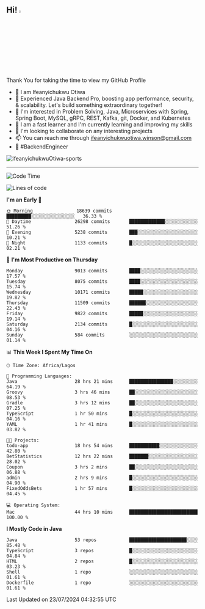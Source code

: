 <!-- BLOG-POST-LIST:START --><!-- BLOG-POST-LIST:END -->

## Hi! <img src="https://media.giphy.com/media/hvRJCLFzcasrR4ia7z/giphy.gif" width="4%"> 

Thank You for taking the time to view my GitHub Profile

- 👋 I am Ifeanyichukwu Otiwa
- 🚀 Experienced Java Backend Pro, boosting app performance, security, & scalability. Let's build something extraordinary together!
- 👀 I'm interested in Problem Solving, Java, Microservices with Spring, Spring Boot, MySQL, gRPC, REST, Kafka, git, Docker, and Kubernetes
- 🌱 I am a fast learner and I'm currently learning and improving my skills
- 💞️ I'm looking to collaborate on any interesting projects
- 📫 You can reach me through ifeanyichukwuotiwa.winson@gmail.com
- 🚀 #BackendEngineer

<p align="left" marginTop="10px"> <img src="https://komarev.com/ghpvc/?username=ifeanyichukwuOtiwa-sports&label=Profile%20views&color=0e75b6&style=for-the-badge" alt="ifeanyichukwuOtiwa-sports" /> </p>

***

<!--START_SECTION:waka-->
![Code Time](http://img.shields.io/badge/Code%20Time-2%2C678%20hrs%201%20min-blue)

![Lines of code](https://img.shields.io/badge/From%20Hello%20World%20I%27ve%20Written-12.8%20million%20lines%20of%20code-blue)

**I'm an Early 🐤** 

```text
🌞 Morning                18639 commits       █████████░░░░░░░░░░░░░░░░   36.33 % 
🌆 Daytime                26298 commits       █████████████░░░░░░░░░░░░   51.26 % 
🌃 Evening                5238 commits        ███░░░░░░░░░░░░░░░░░░░░░░   10.21 % 
🌙 Night                  1133 commits        █░░░░░░░░░░░░░░░░░░░░░░░░   02.21 % 
```
📅 **I'm Most Productive on Thursday** 

```text
Monday                   9013 commits        ████░░░░░░░░░░░░░░░░░░░░░   17.57 % 
Tuesday                  8075 commits        ████░░░░░░░░░░░░░░░░░░░░░   15.74 % 
Wednesday                10171 commits       █████░░░░░░░░░░░░░░░░░░░░   19.82 % 
Thursday                 11509 commits       ██████░░░░░░░░░░░░░░░░░░░   22.43 % 
Friday                   9822 commits        █████░░░░░░░░░░░░░░░░░░░░   19.14 % 
Saturday                 2134 commits        █░░░░░░░░░░░░░░░░░░░░░░░░   04.16 % 
Sunday                   584 commits         ░░░░░░░░░░░░░░░░░░░░░░░░░   01.14 % 
```


📊 **This Week I Spent My Time On** 

```text
🕑︎ Time Zone: Africa/Lagos

💬 Programming Languages: 
Java                     28 hrs 21 mins      ████████████████░░░░░░░░░   64.19 % 
Groovy                   3 hrs 46 mins       ██░░░░░░░░░░░░░░░░░░░░░░░   08.53 % 
Gradle                   3 hrs 12 mins       ██░░░░░░░░░░░░░░░░░░░░░░░   07.25 % 
TypeScript               1 hr 50 mins        █░░░░░░░░░░░░░░░░░░░░░░░░   04.16 % 
YAML                     1 hr 41 mins        █░░░░░░░░░░░░░░░░░░░░░░░░   03.82 % 

🐱‍💻 Projects: 
todo-app                 18 hrs 54 mins      ███████████░░░░░░░░░░░░░░   42.80 % 
BetStatistics            12 hrs 22 mins      ███████░░░░░░░░░░░░░░░░░░   28.02 % 
Coupon                   3 hrs 2 mins        ██░░░░░░░░░░░░░░░░░░░░░░░   06.88 % 
admin                    2 hrs 9 mins        █░░░░░░░░░░░░░░░░░░░░░░░░   04.90 % 
FixedOddsBets            1 hr 57 mins        █░░░░░░░░░░░░░░░░░░░░░░░░   04.45 % 

💻 Operating System: 
Mac                      44 hrs 10 mins      █████████████████████████   100.00 % 
```

**I Mostly Code in Java** 

```text
Java                     53 repos            █████████████████████░░░░   85.48 % 
TypeScript               3 repos             █░░░░░░░░░░░░░░░░░░░░░░░░   04.84 % 
HTML                     2 repos             █░░░░░░░░░░░░░░░░░░░░░░░░   03.23 % 
Shell                    1 repo              ░░░░░░░░░░░░░░░░░░░░░░░░░   01.61 % 
Dockerfile               1 repo              ░░░░░░░░░░░░░░░░░░░░░░░░░   01.61 % 
```




 Last Updated on 23/07/2024 04:32:55 UTC
<!--END_SECTION:waka-->

<!--
<p align="center">
![trophy](https://github-profile-trophy.vercel.app/?username=ifeanyichukwuOtiwa-sports&theme=onedark) (https://github.com/ryo-ma/github-profile-trophy)
</p>
-->

<!---
ifeanyi-otiwa/ifeanyi-otiwa is a ✨ special ✨ repository because its `README.md` (this file) appears on your GitHub profile.
You can click the Preview link to take a look at your changes.
--->
